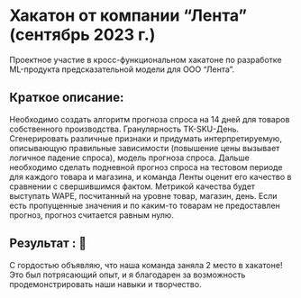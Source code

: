 # Хакатон от компании “Лента” (сентябрь 2023 г.)
Проектное участие в кросс-функциональном хакатоне по разработке ML-продукта предсказательной модели для ООО “Лента”.

## **Краткое описание:**
Необходимо создать алгоритм прогноза спроса на 14 дней для товаров собственного производства. Гранулярность ТК-SKU-День. Сгенерировать различные признаки и
придумать интерпретируемую, описывающую правильные зависимости (повышение цены вызывает логичное падение спроса), модель прогноза спроса.  Дальше необходимо сделать подневной прогноз спроса на тестовом периоде для каждого товара и магазина, и команда Ленты оценит его качество в сравнении с свершившимся фактом. Метрикой качества будет выступать WAPE, посчитанный на уровне товар, магазин, день. Если есть пропущенные значения и по каким-то товарам не предоставлен прогноз, прогноз считается равным нулю.

## Результат : 🥈
С гордостью объявляю, что наша команда заняла 2 место в хакатоне! Это был потрясающий опыт, и я благодарен за возможность продемонстрировать наши навыки и творчество.

